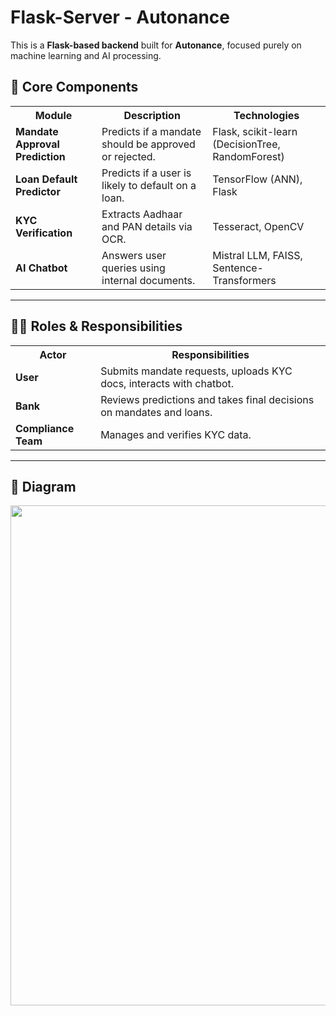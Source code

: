 # Flask-Server - Autonance


This is a **Flask-based backend** built for **Autonance**, focused purely on machine learning and AI processing.
## 🧩 Core Components

<table>
  <tr>
    <th>Module</th>
    <th>Description</th>
    <th>Technologies</th>
  </tr>
  <tr>
    <td><strong>Mandate Approval Prediction</strong></td>
    <td>Predicts if a mandate should be approved or rejected.</td>
    <td>Flask, scikit-learn (DecisionTree, RandomForest)</td>
  </tr>
  <tr>
    <td><strong>Loan Default Predictor</strong></td>
    <td>Predicts if a user is likely to default on a loan.</td>
    <td>TensorFlow (ANN), Flask</td>
  </tr>
  <tr>
    <td><strong>KYC Verification</strong></td>
    <td>Extracts Aadhaar and PAN details via OCR.</td>
    <td>Tesseract, OpenCV</td>
  </tr>
  <tr>
    <td><strong>AI Chatbot</strong></td>
    <td>Answers user queries using internal documents.</td>
    <td>Mistral LLM, FAISS, Sentence-Transformers</td>
  </tr>
</table>

---

## 🧑‍💼 Roles & Responsibilities

<table>
  <tr>
    <th>Actor</th>
    <th>Responsibilities</th>
  </tr>
  <tr>
    <td><strong>User</strong></td>
    <td>Submits mandate requests, uploads KYC docs, interacts with chatbot.</td>
  </tr>
  <tr>
    <td><strong>Bank</strong></td>
    <td>Reviews predictions and takes final decisions on mandates and loans.</td>
  </tr>
  <tr>
    <td><strong>Compliance Team</strong></td>
    <td>Manages and verifies KYC data.</td>
  </tr>
</table>

---

## 🧩 Diagram 

<img src="https://res.cloudinary.com/dte1f5c5z/image/upload/fl_preserve_transparency/v1746695765/flask_diagram_zsngds.jpg?_s=public-apps" width="800">
